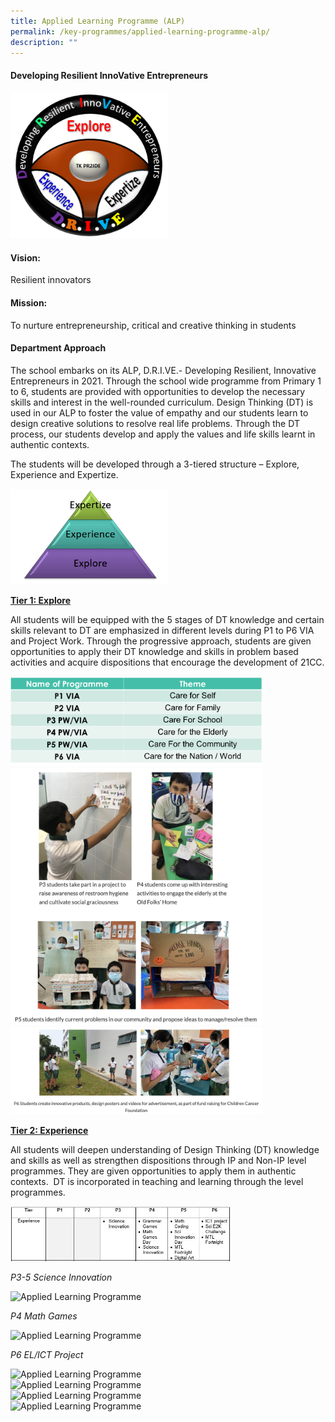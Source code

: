 ```yaml
---
title: Applied Learning Programme (ALP)
permalink: /key-programmes/applied-learning-programme-alp/
description: ""
---
```

#### Developing Resilient InnoVative Entrepreneurs

<style>  
img {  
  display: block;  
  margin-left: auto;  
  margin-right: auto;  
}  
</style>  
<body><img src="/images/ALP.png" alt="Applied Learning Programme" style="width:50%;">  
  
</body>  

#### Vision:

Resilient innovators

#### Mission:

To nurture entrepreneurship, critical and creative thinking in students

#### Department Approach

The school embarks on its ALP, D.R.I.VE.- Developing Resilient, Innovative Entrepreneurs in 2021. Through the school wide programme from Primary 1 to 6, students are provided with opportunities to develop the necessary skills and interest in the well-rounded curriculum. Design Thinking (DT) is used in our ALP to foster the value of empathy and our students learn to design creative solutions to resolve real life problems. Through the DT process, our students develop and apply the values and life skills learnt in authentic contexts.

  

The students will be developed through a 3-tiered structure – Explore, Experience and Expertize.

<style>  
img {  
  display: block;  
  margin-left: auto;  
  margin-right: auto;  
}  
</style>  
<body><img src="/images/3E.png" alt="Applied Learning Programme" style="width:50%;">  
  
</body>  

**<u>Tier 1: Explore</u>**

All students will be equipped with the 5 stages of DT knowledge and certain skills relevant to DT are emphasized in different levels during P1 to P6 VIA and Project Work. Through the progressive approach, students are given opportunities to apply their DT knowledge and skills in problem based activities and acquire dispositions that encourage the development of 21CC.

<style>  
img {  
  display: block;  
  margin-left: auto;  
  margin-right: auto;  
}  
</style>  
<body><img src="/images/Tier%201%20Explore%20Table.png" alt="Applied Learning Programme" style="width:80%;">  
  
</body>  
<br>

<style>  
img {  
  display: block;  
  margin-left: auto;  
  margin-right: auto;  
}  
</style>  
<body><img src="/images/P1%20to%20P6%20Project%20Work.jpg" alt="Applied Learning Programme" style="width:80%;">  
  
</body>  
<br>

<style>  
img {  
  display: block;  
  margin-left: auto;  
  margin-right: auto;  
}  
</style>  
<body><img src="/images/P1%20to%20P6%20Project%20Work.png" alt="Applied Learning Programme" style="width:80%;">  
  
</body>  

**<u>Tier 2: Experience</u>**

All students will deepen understanding of Design Thinking (DT) knowledge and skills as well as strengthen dispositions through IP and Non-IP level programmes. They are given opportunities to apply them in authentic contexts.  DT is incorporated in teaching and learning through the level programmes.

<style>  
img {  
  display: block;  
  margin-left: auto;  
  margin-right: auto;  
}  
</style>  
<body><img src="/images/Table%20for%20Tier%202%20Programmes.jpeg" alt="Applied Learning Programme" style="width:70%;">  
  
</body>  

_P3-5 Science Innovation_

<style>  
img {  
  display: block;  
  margin-left: auto;  
  margin-right: auto;  
}  
</style>  
<body><img src="![](/images/P3-5%20Science%20Innovation.jpg)" alt="Applied Learning Programme" style="width:50%;">  
  
</body>  

_P4 Math Games_

<style>  
img {  
  display: block;  
  margin-left: auto;  
  margin-right: auto;  
}  
</style>  
<body><img src="![](/images/P4%20Math%20Games.jpg)" alt="Applied Learning Programme" style="width:50%;">  
  
</body>  

_P6 EL/ICT Project_

<style>  
img {  
  display: block;  
  margin-left: auto;  
  margin-right: auto;  
}  
</style>  
<body><img src="![](/images/P6%20EL%20and%20ICT%20Project.jpg)" alt="Applied Learning Programme" style="width:50%;">  
  
</body>  
<br>

<style>  
img {  
  display: block;  
  margin-left: auto;  
  margin-right: auto;  
}  
</style>  
<body><img src="LMAOOO" alt="Applied Learning Programme" style="width:50%;">  
  
</body>  
<br>

<style>  
img {  
  display: block;  
  margin-left: auto;  
  margin-right: auto;  
}  
</style>  
<body><img src="LMAOOO" alt="Applied Learning Programme" style="width:50%;">  
  
</body>  
<br>

<style>  
img {  
  display: block;  
  margin-left: auto;  
  margin-right: auto;  
}  
</style>  
<body><img src="LMAOOO" alt="Applied Learning Programme" style="width:50%;">  
  
</body>  
<br>